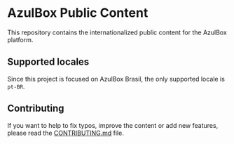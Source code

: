 # AzulBox Public Content

This repository contains the internationalized public content for the AzulBox platform.

## Supported locales

Since this project is focused on AzulBox Brasil, the only supported locale is `pt-BR`.

## Contributing

If you want to help to fix typos, improve the content or add new features, please read the [CONTRIBUTING.md](https://github.com/stratego-chile/azulbox-content/blob/main/CONTRIBUTING.md) file.

